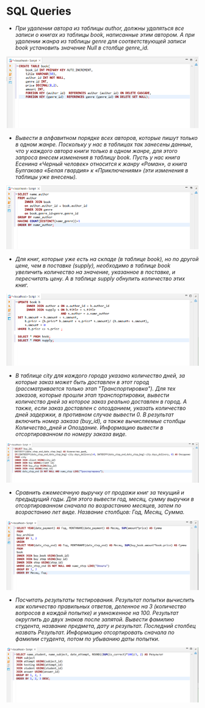 # SQL Queries

- *При удалении автора из таблицы author, должны удаляться все записи о книгах из таблицы book, написанные этим автором. А при удалении жанра из таблицы genre для соответствующей записи book установить значение Null в столбце genre_id.*

![1.png](assets%2F1.png)

- *Вывести в алфавитном порядке всех авторов, которые пишут только в одном жанре. Поскольку у нас в таблицах так занесены данные, что у каждого автора книги только в одном жанре,  для этого запроса внесем изменения в таблицу book. Пусть у нас  книга Есенина «Черный человек» относится к жанру «Роман», а книга Булгакова «Белая гвардия» к «Приключениям» (эти изменения в таблицы уже внесены).*

![2.png](assets%2F2.png)

- *Для книг, которые уже есть на складе (в таблице book), но по другой цене, чем в поставке (supply),  необходимо в таблице book увеличить количество на значение, указанное в поставке,  и пересчитать цену. А в таблице  supply обнулить количество этих книг.*

![3.png](assets%2F3.png)

- *В таблице city для каждого города указано количество дней, за которые заказ может быть доставлен в этот город (рассматривается только этап "Транспортировка"). Для тех заказов, которые прошли этап транспортировки, вывести количество дней за которое заказ реально доставлен в город. А также, если заказ доставлен с опозданием, указать количество дней задержки, в противном случае вывести 0. В результат включить номер заказа (buy_id), а также вычисляемые столбцы Количество_дней и Опоздание. Информацию вывести в отсортированном по номеру заказа виде.*

![4.png](assets%2F4.png)

- *Сравнить ежемесячную выручку от продажи книг за текущий и предыдущий годы. Для этого вывести год, месяц, сумму выручки в отсортированном сначала по возрастанию месяцев, затем по возрастанию лет виде. Название столбцов: Год, Месяц, Сумма.*

![5.png](assets%2F5.png)

- *Посчитать результаты тестирования. Результат попытки вычислить как количество правильных ответов, деленное на 3 (количество вопросов в каждой попытке) и умноженное на 100. Результат округлить до двух знаков после запятой. Вывести фамилию студента, название предмета, дату и результат. Последний столбец назвать Результат. Информацию отсортировать сначала по фамилии студента, потом по убыванию даты попытки.*

![6.png](assets%2F6.png)
